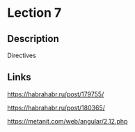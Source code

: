 # Lection 7

## Description

Directives

## Links

https://habrahabr.ru/post/179755/

https://habrahabr.ru/post/180365/

https://metanit.com/web/angular/2.12.php